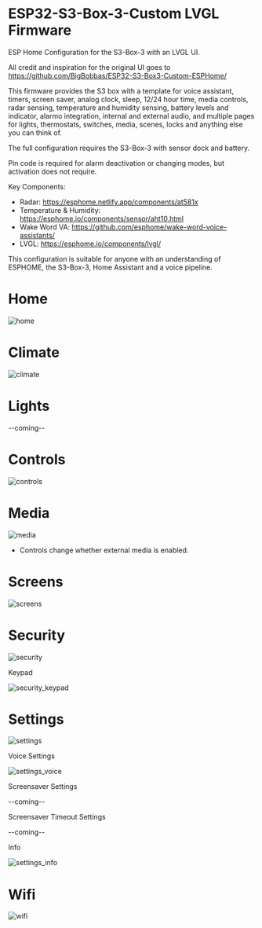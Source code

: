 # ESP32-S3-Box-3-Custom LVGL Firmware 
ESP Home Configuration for the S3-Box-3 with an LVGL UI.

All credit and inspiration for the original UI goes to https://github.com/BigBobbas/ESP32-S3-Box3-Custom-ESPHome/

This firmware provides the S3 box with a template for voice assistant, timers, screen saver, analog clock, sleep, 12/24 hour time, media controls, radar sensing, temperature and humidity sensing, battery levels and indicator, alarmo integration, internal and external audio, and multiple pages for lights, thermostats, switches, media, scenes, locks and anything else you can think of.

The full configuration requires the S3-Box-3 with sensor dock and battery.

Pin code is required for alarm deactivation or changing modes, but activation does not require. 

Key Components:
- Radar: https://esphome.netlify.app/components/at581x
- Temperature & Humidity: https://esphome.io/components/sensor/aht10.html
- Wake Word VA: https://github.com/esphome/wake-word-voice-assistants/
- LVGL: https://esphome.io/components/lvgl/

This configuration is suitable for anyone with an understanding of ESPHOME, the S3-Box-3, Home Assistant and a voice pipeline.

# Home
![home](https://github.com/user-attachments/assets/19b1db2c-a7a9-41d6-a72a-3215d64bfcc8)

# Climate
![climate](https://github.com/user-attachments/assets/9e9e0256-6dce-487e-b432-e7d0861f1e4e)

# Lights
--coming--

# Controls
![controls](https://github.com/user-attachments/assets/9b612a6d-4c20-4df4-babb-dce395eaa85f)

# Media
![media](https://github.com/user-attachments/assets/5b75aed1-9fe1-408d-8af6-b9bc24e38b5d)
- Controls change whether external media is enabled.

# Screens
![screens](https://github.com/user-attachments/assets/304c2778-a0d5-4183-9f65-31bf96287a61)

# Security
![security](https://github.com/user-attachments/assets/445e7b62-2109-4f29-89e4-6a72aa173744)

Keypad

![security_keypad](https://github.com/user-attachments/assets/e4230884-b372-48e3-96ac-6c31571d2bcd)

# Settings
![settings](https://github.com/user-attachments/assets/b564ab49-f3aa-40a1-b863-54f2c40d5cb2)

Voice Settings

![settings_voice](https://github.com/user-attachments/assets/6ccd6889-d0aa-44b8-95d2-b19403bd2690)

Screensaver Settings

--coming--

Screensaver Timeout Settings

--coming--

Info

![settings_info](https://github.com/user-attachments/assets/39b2682f-fff6-46a9-a8d3-f61043336ae7)

# Wifi
![wifi](https://github.com/user-attachments/assets/b3d620e6-5143-4904-b3ef-78cab5da5b4a)

